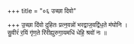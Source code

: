 +++
title = "०६ उच्छा दिवो"

+++
उ॒च्छा दि॑वो दुहितः प्रत्न॒वन्नो॑ भरद्वाज॒वद्वि॑ध॒ते म॑घोनि ।  
सु॒वीरं॑ र॒यिं गृ॑ण॒ते रि॑रीह्युरुगा॒यमधि॑ धेहि॒ श्रवो॑ नः ॥
